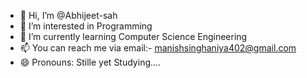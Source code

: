 - 👋 Hi, I’m @Abhijeet-sah
- 👀 I’m interested in Programming
- 🌱 I’m currently learning Computer Science Engineering
- 📫 You can reach me via email:- manishsinghaniya402@gmail.com
- 😄 Pronouns: Stille yet Studying....

<!---
Abhijeet-sah/Abhijeet-sah is a ✨ special ✨ repository because its `README.md` (this file) appears on your GitHub profile.
You can click the Preview link to take a look at your changes.
--->
